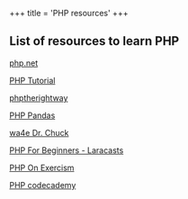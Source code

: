 +++
title = 'PHP resources'
+++

## List of resources to learn PHP

[php.net](https://www.php.net/)

[PHP Tutorial](https://www.phptutorial.net/)

[phptherightway](https://phptherightway.com/)

[PHP Pandas](https://daylerees.com/php-pandas/)

[wa4e Dr. Chuck](https://www.wa4e.com/)

[PHP For Beginners - Laracasts](https://www.youtube.com/watch?v=fw5ObX8P6as)

[PHP On Exercism](https://exercism.org/tracks/php)

[PHP codecademy](https://www.codecademy.com/catalog/language/php)
